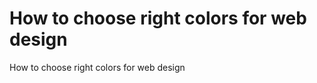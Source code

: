 How to choose right colors for web design
=======================
How to choose right colors for web design
